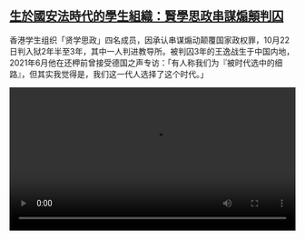 <!--1666442824000-->
[生於國安法時代的學生組織：賢學思政串謀煽顛判囚](https://www.dw.com/zh/%E7%94%9F%E6%96%BC%E5%9C%8B%E5%AE%89%E6%B3%95%E6%99%82%E4%BB%A3%E7%9A%84%E5%AD%B8%E7%94%9F%E7%B5%84%E7%B9%94%EF%BC%9A%E8%B3%A2%E5%AD%B8%E6%80%9D%E6%94%BF%E4%B8%B2%E8%AC%80%E7%85%BD%E9%A1%9B%E5%88%A4%E5%9B%9A/a-63526292)
------

<p>香港学生组织「贤学思政」四名成员，因承认串谋煽动颠覆国家政权罪，10月22日判入狱2年半至3年，其中一人判进教导所。被判囚3年的王逸战生于中国内地，2021年6月他在还柙前曾接受德国之声专访：「有人称我们为『被时代选中的细路』，但其实我觉得是，我们这一代人选择了这个时代。」</small></p><video src="https://tvdownloaddw-a.akamaihd.net/dwtv_video/flv/vdt_zh/2022/bchi221022_001_wongyatchinsentence_chinesefinal_01r_AVC_1280x720.mp4" controls style="width:100%"></video>
